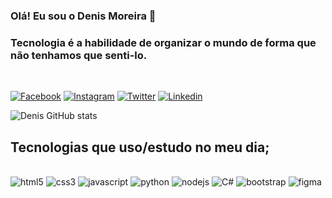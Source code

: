 ### Olá! Eu sou o Denis Moreira 👋 

### Tecnologia é a habilidade de organizar o mundo de forma que não tenhamos que senti-lo. 

<br>

[![Facebook](https://img.shields.io/badge/Facebook-1877F2?style=for-the-badge&logo=facebook&logoColor=white)](https://www.facebook.com/denis.silva.5667/)
[![Instagram](https://img.shields.io/badge/Instagram-E4405F?style=for-the-badge&logo=instagram&logoColor=white)](https://www.instagram.com/deenismoreira/)
[![Twitter](https://img.shields.io/badge/Twitter-1DA1F2?style=for-the-badge&logo=twitter&logoColor=white)](https://twitter.com/deenis_sm)
[![Linkedin](https://img.shields.io/badge/LinkedIn-0077B5?style=for-the-badge&logo=linkedin&logoColor=white)](https://www.linkedin.com/in/denis-moreira-6888991a2/)

![Denis GitHub stats](https://github-readme-stats.vercel.app/api?username=Denis-moreira98&show_icons=true&theme=tokyonight)

## Tecnologias que uso/estudo no meu dia;

<div style="display: inline_block"><br/>
<img aling="center" alt=html5 src="https://img.shields.io/badge/HTML5-E34F26?style=for-the-badge&logo=html5&logoColor=white">
<img aling="center" alt=css3 src="https://img.shields.io/badge/CSS3-1572B6?style=for-the-badge&logo=css3&logoColor=white">
<img aling="center" alt=javascript src="https://img.shields.io/badge/JavaScript-F7DF1E?style=for-the-badge&logo=javascript&logoColor=black">
<img aling="center" alt=python src="https://img.shields.io/badge/Python-3776AB?style=for-the-badge&logo=python&logoColor=white">
<img aling="center" alt=nodejs src="https://img.shields.io/badge/Node.js-43853D?style=for-the-badge&logo=node.js&logoColor=white">
<img aling="center" alt=C# src="https://img.shields.io/badge/C%23-239120?style=for-the-badge&logo=c-sharp&logoColor=white">
<img aling="center" alt=bootstrap src="https://img.shields.io/badge/Bootstrap-563D7C?style=for-the-badge&logo=bootstrap&logoColor=white">
<img aling="center" alt=figma src="https://img.shields.io/badge/Figma-F24E1E?style=for-the-badge&logo=figma&logoColor=white">
</div>
